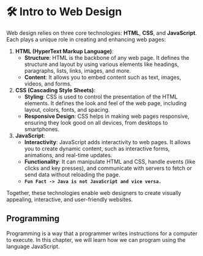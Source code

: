 # 🛠️ Intro to Web Design

Web design relies on three core technologies: **HTML**, **CSS**, and **JavaScript**. Each plays a unique role in creating and enhancing web pages:

1. **HTML (HyperText Markup Language)**:
   * **Structure**: HTML is the backbone of any web page. It defines the structure and layout by using various elements like headings, paragraphs, lists, links, images, and more.
   * **Content**: It allows you to embed content such as text, images, videos, and forms.
2. **CSS (Cascading Style Sheets)**:
   * **Styling**: CSS is used to control the presentation of the HTML elements. It defines the look and feel of the web page, including layout, colors, fonts, and spacing.
   * **Responsive Design**: CSS helps in making web pages responsive, ensuring they look good on all devices, from desktops to smartphones.
3. **JavaScript**:
   * **Interactivity**: JavaScript adds interactivity to web pages. It allows you to create dynamic content, such as interactive forms, animations, and real-time updates.
   * **Functionality**: It can manipulate HTML and CSS, handle events (like clicks and key presses), and communicate with servers to fetch or send data without reloading the page.
   * **`Fun Fact -> Java is not JavaScript and vice versa.`**

Together, these technologies enable web designers to create visually appealing, interactive, and user-friendly websites.

## Programming

Programming is a way that a programmer writes instructions for a computer to execute. In this chapter, we will learn how we can program using the language JavaScript.
